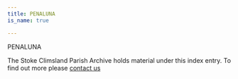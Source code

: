 ```yaml
---
title: PENALUNA
is_name: true

---
```


PENALUNA


The Stoke Climsland Parish Archive holds material under this index entry. To find out more please [contact us](/contact/)
